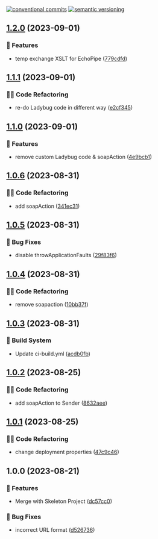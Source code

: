 [![conventional commits](https://img.shields.io/badge/conventional%20commits-1.0.0-yellow.svg)](https://conventionalcommits.org) [![semantic versioning](https://img.shields.io/badge/semantic%20versioning-2.0.0-green.svg)](https://semver.org)

## [1.2.0](https://github.com/Sudwest-Fryslan/KANA-NHR-Koppeling/compare/v1.1.1...v1.2.0) (2023-09-01)


### 🍕 Features

* temp exchange XSLT for EchoPipe ([779cdfd](https://github.com/Sudwest-Fryslan/KANA-NHR-Koppeling/commit/779cdfde77692c39f5fec178a6323df4a90c1324))

## [1.1.1](https://github.com/Sudwest-Fryslan/KANA-NHR-Koppeling/compare/v1.1.0...v1.1.1) (2023-09-01)


### 🧑‍💻 Code Refactoring

* re-do Ladybug code in different way ([e2cf345](https://github.com/Sudwest-Fryslan/KANA-NHR-Koppeling/commit/e2cf345f541942471408270c900d75e368f850a5))

## [1.1.0](https://github.com/Sudwest-Fryslan/KANA-NHR-Koppeling/compare/v1.0.6...v1.1.0) (2023-09-01)


### 🍕 Features

* remove custom Ladybug code & soapAction ([4e9bcb1](https://github.com/Sudwest-Fryslan/KANA-NHR-Koppeling/commit/4e9bcb1bd49a0d514da0a07543b1032537ca6c13))

## [1.0.6](https://github.com/Sudwest-Fryslan/KANA-NHR-Koppeling/compare/v1.0.5...v1.0.6) (2023-08-31)


### 🧑‍💻 Code Refactoring

* add soapAction ([341ec31](https://github.com/Sudwest-Fryslan/KANA-NHR-Koppeling/commit/341ec312ff0501c50188ef33ab7d2df4f8c1e57b))

## [1.0.5](https://github.com/Sudwest-Fryslan/KANA-NHR-Koppeling/compare/v1.0.4...v1.0.5) (2023-08-31)


### 🐛 Bug Fixes

* disable throwApplicationFaults ([29f83f6](https://github.com/Sudwest-Fryslan/KANA-NHR-Koppeling/commit/29f83f6f7b893ddb3e958785e6afb5130bce1131))

## [1.0.4](https://github.com/Sudwest-Fryslan/KANA-NHR-Koppeling/compare/v1.0.3...v1.0.4) (2023-08-31)


### 🧑‍💻 Code Refactoring

* remove soapaction ([10bb37f](https://github.com/Sudwest-Fryslan/KANA-NHR-Koppeling/commit/10bb37f3a0e9f48a59412a785f8f06c750c9690a))

## [1.0.3](https://github.com/Sudwest-Fryslan/KANA-NHR-Koppeling/compare/v1.0.2...v1.0.3) (2023-08-31)


### 🤖 Build System

* Update ci-build.yml ([acdb0fb](https://github.com/Sudwest-Fryslan/KANA-NHR-Koppeling/commit/acdb0fbe4bf65edb697243c2c292f45c0a02bbe3))

## [1.0.2](https://github.com/Sudwest-Fryslan/KANA-NHR-Koppeling/compare/v1.0.1...v1.0.2) (2023-08-25)


### 🧑‍💻 Code Refactoring

* add soapAction to Sender ([8632aee](https://github.com/Sudwest-Fryslan/KANA-NHR-Koppeling/commit/8632aeecde9e45d61ed235f82387446caa19d708))

## [1.0.1](https://github.com/Sudwest-Fryslan/KANA-NHR-Koppeling/compare/v1.0.0...v1.0.1) (2023-08-25)


### 🧑‍💻 Code Refactoring

* change deployment properties ([47c9c46](https://github.com/Sudwest-Fryslan/KANA-NHR-Koppeling/commit/47c9c46115f4c5cb706b4175dba4187efef73c7c))

## 1.0.0 (2023-08-21)


### 🍕 Features

* Merge with Skeleton Project ([dc57cc0](https://github.com/Sudwest-Fryslan/KANA-NHR-Koppeling/commit/dc57cc03e9a1d043bb1f1038984765c3dfd7757a))


### 🐛 Bug Fixes

* incorrect URL format ([d526736](https://github.com/Sudwest-Fryslan/KANA-NHR-Koppeling/commit/d5267369424b102da15e989a6a3d3e28413b85b2))
